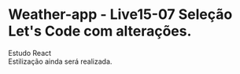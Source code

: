 # Weather-app - Live15-07 Seleção Let's Code com alterações.
Estudo React <br />
Estilização ainda será realizada.<br />